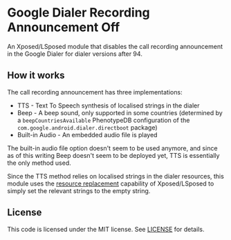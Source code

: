 # Google Dialer Recording Announcement Off

An Xposed/LSposed module that disables the call recording announcement
in the Google Dialer for dialer versions after 94.

## How it works

The call recording announcement has three implementations:

* TTS - Text To Speech synthesis of localised strings in the dialer
* Beep - A beep sound, only supported in some countries (determined by a `beepCountriesAvailable` PhenotypeDB configuration of the `com.google.android.dialer.directboot` package)
* Built-in Audio - An embedded audio file is played

The built-in audio file option doesn't seem to be used anymore, and since as of this
writing Beep doesn't seem to be deployed yet, TTS is essentially the only method used.

Since the TTS method relies on localised strings in the dialer resources,
this module uses the [resource replacement](https://github.com/rovo89/XposedBridge/wiki/Replacing-resources)
capability of Xposed/LSposed to simply set the relevant strings to the empty string.

## License

This code is licensed under the MIT license. See [LICENSE](LICENSE) for details.
